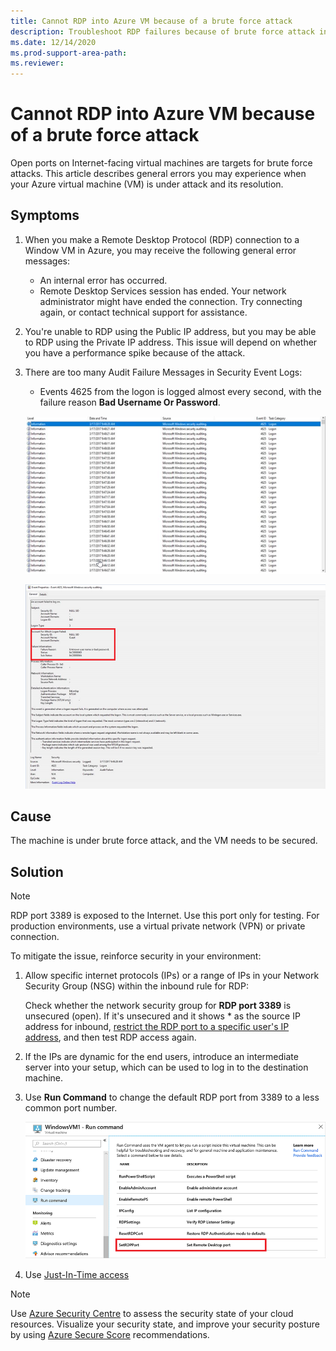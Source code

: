 ```yaml
---
title: Cannot RDP into Azure VM because of a brute force attack
description: Troubleshoot RDP failures because of brute force attack in Microsoft Azure.
ms.date: 12/14/2020
ms.prod-support-area-path: 
ms.reviewer: 
---
```


# Cannot RDP into Azure VM because of a brute force attack

Open ports on Internet-facing virtual machines are targets for brute force attacks. This article describes general errors you may experience when your Azure virtual machine (VM) is under attack and its resolution.

## Symptoms

1. When you make a Remote Desktop Protocol (RDP) connection to a Window VM in Azure, you may receive the following general error messages:

    - An internal error has occurred.
    - Remote Desktop Services session has ended. Your network administrator might have ended the connection. Try connecting again, or contact technical support for assistance.

2. You're unable to RDP using the Public IP address, but you may be able to RDP using the Private IP address. This issue will depend on whether you have a performance spike because of the attack.

3. There are too many Audit Failure Messages in Security Event Logs:

   - Events 4625 from the logon is logged almost every second, with the failure reason **Bad Username Or Password**.

   ![Events Log](./media/cannot-rdp-azure-vm-brute-force/events-log-1.png)

   ![Events Log 2](./media/cannot-rdp-azure-vm-brute-force/events-log-2.png)

## Cause

The machine is under brute force attack, and the VM needs to be secured.

## Solution

> [!NOTE]
> RDP port 3389 is exposed to the Internet. Use this port only for testing. For production environments, use a virtual private network (VPN) or private connection.

To mitigate the issue, reinforce security in your environment:

1. Allow specific internet protocols (IPs) or a range of IPs in your Network Security Group (NSG) within the inbound rule for RDP:

   Check whether the network security group for **RDP port 3389** is unsecured (open). If it's unsecured and it shows * as the source IP address for inbound, [restrict the RDP port to a specific user's IP address](https://docs.microsoft.com/azure/virtual-network/network-security-groups-overview#security-rules), and then test RDP access again.

2. If the IPs are dynamic for the end users, introduce an intermediate server into your setup, which can be used to log in to the destination machine.

3. Use **Run Command** to change the default RDP port from 3389 to a less common port number.

   ![Run Command](./media/cannot-rdp-azure-vm-brute-force/run-command-1.png)

4. Use [Just-In-Time access](https://docs.microsoft.com/azure/security-center/security-center-just-in-time?tabs=jit-config-asc%2Cjit-request-asc#enable-jit-vm-access-)

> [!NOTE]
> Use [Azure Security Centre](https://azure.microsoft.com/services/security-center/) to assess the security state of your cloud resources. Visualize your security state, and improve your security posture by using [Azure Secure Score](https://docs.microsoft.com/azure/security-center/secure-score-security-controls) recommendations.

